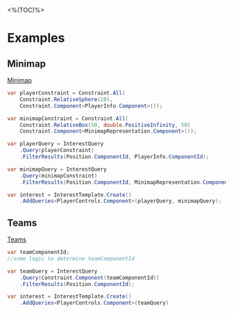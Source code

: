 <%(TOC)%>
# Examples

## Minimap

[Minimap](https://docs.improbable.io/reference/latest/shared/reference/query-based-interest#minimap)

```csharp
var playerConstraint = Constraint.All(
    Constraint.RelativeSphere(20),
    Constraint.Component<PlayerInfo.Component>());

var minimapConstraint = Constraint.All(
    Constraint.RelativeBox(50, double.PositiveInfinity, 50)
    Constraint.Component<MinimapRepresentation.Component>());

var playerQuery = InterestQuery
    .Query(playerConstraint)
    .FilterResults(Position.ComponentId, PlayerInfo.ComponentId);

var minimapQuery = InterestQuery
    .Query(minimapConstraint)
    .FilterResults(Position.ComponentId, MinimapRepresentation.ComponentId);

var interest = InterestTemplate.Create()
    .AddQueries<PlayerControls.Component>(playerQuery, minimapQuery);
```

## Teams

[Teams](https://docs.improbable.io/reference/latest/shared/reference/query-based-interest#teams)

```csharp
var teamComponentId;
//some logic to determine teamComponentId

var teamQuery = InterestQuery
    .Query(Constraint.Component(teamComponentId))
    .FilterResults(Position.ComponentId);

var interest = InterestTemplate.Create()
    .AddQueries<PlayerControls.Component>(teamQuery)
```
